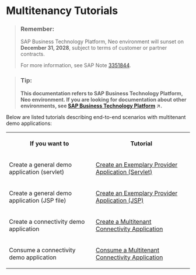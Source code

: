 <!-- loio39be2d25d25148cea4c11058f6a83d87 -->

# Multitenancy Tutorials



> ### Remember:  
> SAP Business Technology Platform, Neo environment will sunset on **December 31, 2028**, subject to terms of customer or partner contracts.
> 
> For more information, see SAP Note [3351844](https://me.sap.com/notes/3351844).

> ### Tip:  
> **This documentation refers to SAP Business Technology Platform, Neo environment. If you are looking for documentation about other environments, see [SAP Business Technology Platform](https://help.sap.com/viewer/65de2977205c403bbc107264b8eccf4b/Cloud/en-US/6a2c1ab5a31b4ed9a2ce17a5329e1dd8.html "SAP Business Technology Platform (SAP BTP) is an integrated offering comprised of four technology portfolios: database and data management, application development and integration, analytics, and intelligent technologies. The platform offers users the ability to turn data into business value, compose end-to-end business processes, and build and extend SAP applications quickly.") :arrow_upper_right:.**



Below are listed tutorials describing end-to-end scenarios with multitenant demo applications:




<table>
<tr>
<th valign="top">

If you want to

</th>
<th valign="top">

Tutorial

</th>
</tr>
<tr>
<td valign="top">

Create a general demo application \(servlet\)

</td>
<td valign="top">

[Create an Exemplary Provider Application \(Servlet\)](create-an-exemplary-provider-application-servlet-893f71c.md)

</td>
</tr>
<tr>
<td valign="top">

Create a general demo application \(JSP file\)

</td>
<td valign="top">

[Create an Exemplary Provider Application \(JSP\)](create-an-exemplary-provider-application-jsp-255422a.md)

</td>
</tr>
<tr>
<td valign="top">

Create a connectivity demo application

</td>
<td valign="top">

[Create a Multitenant Connectivity Application](create-a-multitenant-connectivity-application-d88900b.md)

</td>
</tr>
<tr>
<td valign="top">

Consume a connectivity demo application

</td>
<td valign="top">

[Consume a Multitenant Connectivity Application](consume-a-multitenant-connectivity-application-d2886a5.md)

</td>
</tr>
</table>


